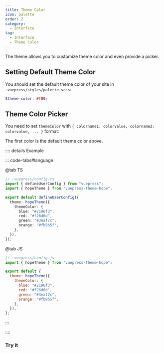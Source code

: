 ```yaml
---
title: Theme Color
icon: palette
order: 2
category:
  - Interface
tag:
  - Interface
  - Theme Color
---
```


The theme allows you to customize theme color and even provide a picker.

<!-- more -->

## Setting Default Theme Color

You should set the default theme color of your site in `.vuepress/styles/palette.scss`:

```scss
$theme-color: #f00;
```

## Theme Color Picker

You need to set `themeColor` with `{ colorname1: colorvalue, colorname2: colorvalue, ... }` format:

The first color is the default theme color above.

:::: details Example

::: code-tabs#language

@tab TS

```ts {7-12}
// .vuepress/config.ts
import { defineUserConfig } from "vuepress";
import { hopeTheme } from "vuepress-theme-hope";

export default defineUserConfig({
  theme: hopeTheme({
    themeColor: {
      blue: "#2196f3",
      red: "#f26d6d",
      green: "#3eaf7c",
      orange: "#fb9b5f",
    },
  }),
});
```

@tab JS

```js {6-11}
// .vuepress/config.js
import { hopeTheme } from "vuepress-theme-hope";

export default {
  theme: hopeTheme({
    themeColor: {
      blue: "#2196f3",
      red: "#f26d6d",
      green: "#3eaf7c",
      orange: "#fb9b5f",
    },
  }),
};
```

:::

::::

### Try it

<!-- markdownlint-disable-->

<ThemeColorPicker :themeColor="themeColor" />

<!-- markdownlint-restore -->

<script setup lang="ts">
import { computed } from "vue";
import { useThemeData } from "@theme-hope/composables/index.js";
import ThemeColorPicker from "@theme-hope/modules/outlook/components/ThemeColorPicker.js";

const themeData = useThemeData();

const themeColor = computed(() => {
  const { themeColor } = themeData.value;

  return themeColor === false ? null : themeColor;
});
</script>
